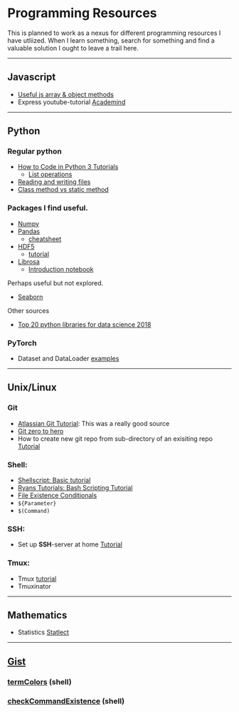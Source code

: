 # Programming Resources

This is planned to work as a nexus for different programming resources I have utliized.
When I learn something, search for something and find a valuable solution I ought to leave
a trail here.

------------------
## Javascript
* [Useful js array & object methods](https://codeburst.io/useful-javascript-array-and-object-methods-6c7971d93230)
* Express youtube-tutorial [Academind](https://www.youtube.com/watch?v=bf8L9tQi_MQ)

------------------
## Python

### Regular python
* [How to Code in Python 3 Tutorials](https://www.digitalocean.com/community/tutorial_series/how-to-code-in-python-3)
  * [List operations](https://www.digitalocean.com/community/tutorials/how-to-use-list-methods-in-python-3) 
* [Reading and writing files](http://www.pythonforbeginners.com/files/reading-and-writing-files-in-python)
* [Class method vs static method](http://www.bogotobogo.com/python/python_differences_between_static_method_and_class_method_instance_method.php)

### Packages I find useful.
* [Numpy](https://docs.scipy.org/doc/numpy/user/quickstart.html)
* [Pandas](https://pandas.pydata.org/) 
  * [cheatsheet](https://github.com/pandas-dev/pandas/blob/master/doc/cheatsheet/Pandas_Cheat_Sheet.pdf)
* [HDF5](https://www.h5py.org/)
  * [tutorial](http://christopherlovell.co.uk/blog/2016/04/27/h5py-intro.html)
* [Librosa](https://github.com/librosa/librosa)
  * [Introduction notebook](http://nbviewer.jupyter.org/github/librosa/librosa/blob/master/examples/LibROSA%20demo.ipynb)

Perhaps useful but not explored.
* [Seaborn](https://seaborn.pydata.org/)

Other sources
* [Top 20 python libraries for data science 2018](https://www.datasciencecentral.com/profiles/blogs/top-20-python-libraries-for-data-science-in-2018) 


### PyTorch
* Dataset and DataLoader [examples](https://github.com/utkuozbulak/pytorch-custom-dataset-examples)

------------------
## Unix/Linux

### Git
* [Atlassian Git Tutorial](https://www.atlassian.com/git/tutorials): This was a really good source
* [Git zero to hero](https://hackernoon.com/git-from-zero-to-hero-starting-with-foundations-e42e49b524c5)
* How to create new git repo from sub-directory of an exisiting repo [Tutorial](https://aigeec.com/how-to-split-a-git-repo/)

### Shell:
* [Shellscript: Basic tutorial](https://www.shellscript.sh/index.html) 
* [Ryans Tutorials: Bash Scripting Tutorial](https://ryanstutorials.net/bash-scripting-tutorial/) 
* [File Existence Conditionals](https://www.cyberciti.biz/tips/find-out-if-file-exists-with-conditional-expressions.html)
* `${Parameter}`
* `$(Command)`

### SSH:
* Set up **SSH**-server at home [Tutorial](https://dev.to/zduey/how-to-set-up-an-ssh-server-on-a-home-computer)


### Tmux:
  * Tmux [tutorial](https://minimul.com/teaches/tmux)
  * Tmuxinator

------------------

## Mathematics
* Statistics [Statlect](https://www.statlect.com/)

------------------
## [Gist](https://gist.github.com/ErikEkstedt)

### [termColors](https://gist.github.com/ErikEkstedt/9ce3553dfc92341f3a6d9927fcc3c7bb) (shell)
<script src="https://gist.github.com/ErikEkstedt/9ce3553dfc92341f3a6d9927fcc3c7bb.js"></script>
### [checkCommandExistence](https://gist.github.com/ErikEkstedt/01caadaaee719cba35123638882e3494#file-checkcommandexistence-sh) (shell)
<script src="https://gist.github.com/ErikEkstedt/01caadaaee719cba35123638882e3494.js"></script>
